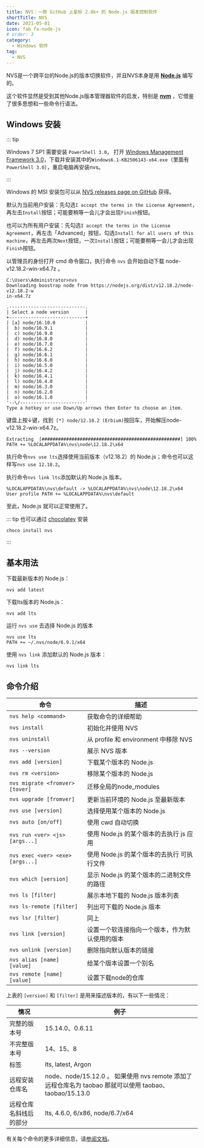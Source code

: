 ```yaml
---
title: NVS：一款 GitHub 上星标 2.8k+ 的 Node.js 版本控制软件
shortTitle: NVS
date: 2021-05-01
icon: fab fa-node-js
# order: 3
category:
  - Windows 软件
tag:
  - NVS
---
```


NVS是一个跨平台的Node.js的版本切换软件，并且NVS本身是用 [**Node.js**](http://nodejs.org) 编写的。

这个软件显然是受到其他Node.js版本管理器软件的启发，特别是 [**nvm**](https://github.com/creationix/nvm) ，它借鉴了很多思想和一些命令行语法。

## Windows 安装

::: tip

Windows 7 SP1 需要安装 `PowerShell 3.0`， 打开 [Windows Management Framework 3.0](https://www.microsoft.com/en-us/download/details.aspx?id=34595)，下载并安装其中的`Windows6.1-KB2506143-x64.exe`（里面有`PowerShell 3.0`），重启电脑再安装nvs。

:::
  
Windows 的 MSI 安装包可以从 [NVS releases page on GitHub](https://github.com/jasongin/nvs/releases) 获得。

默认为当前用户安装：先勾选`I accept the terms in the License Agreement`，再左击`Install`按钮；可能要稍等一会儿才会出现`Finish`按钮。

也可以为所有用户安装：先勾选`I accept the terms in the License Agreement`，再左击「Advanced」按钮，勾选`Install for all users of this machine`，再左击两次`Next`按钮，一次`Install`按钮；可能要稍等一会儿才会出现`Finish`按钮。

以管理员的身份打开 cmd 命令窗口，执行命令 `nvs` 会开始自动下载 node-v12.18.2-win-x64.7z 。

```
C:\Users\Administrator>nvs
Downloading boostrap node from https://nodejs.org/dist/v12.18.2/node-v12.18.2-w
in-x64.7z

.----------------------------.
| Select a node version      |
+----------------------------+
| [a] node/16.10.0           |
|  b) node/16.9.1            |
|  c) node/16.9.0            |
|  d) node/16.8.0            |
|  e) node/16.7.0            |
|  f) node/16.6.2            |
|  g) node/16.6.1            |
|  h) node/16.6.0            |
|  i) node/16.5.0            |
|  j) node/16.4.2            |
|  k) node/16.4.1            |
|  l) node/16.4.0            |
|  m) node/16.3.0            |
|  n) node/16.2.0            |
|  o) node/16.1.0            |
'--\/------------------------'
Type a hotkey or use Down/Up arrows then Enter to choose an item.
```

键盘上按↓键，找到` [*] node/12.18.2 (Erbium)`按回车，开始解压node-v12.18.2-win-x64.7z。

```
Extracting  [###################################################] 100%
PATH += %LOCALAPPDATA%\nvs\node\12.18.2\x64
```

执行命令`nvs use lts`选择使用当前版本（v12.18.2）的 Node.js；命令也可以这样写`nvs use 12.18.2`。

执行命令`nvs link lts`添加默认的 Node.js 版本。

```
%LOCALAPPDATA%\nvs\default -> %LOCALAPPDATA%\nvs\node\12.18.2\x64
User profile PATH += %LOCALAPPDATA%\nvs\default
```

至此，Node.js 就可以正常使用了。

::: tip 也可以通过 [chocolatey](./chocolatey.md) 安装
  
```
choco install nvs
```

:::
  
## 基本用法

下载最新版本的 Node.js：

```
nvs add latest
```

下载lts版本的 Node.js：

```
nvs add lts
```

运行 `nvs use` 去选择 Node.js 的版本

```
nvs use lts
PATH += ~/.nvs/node/6.9.1/x64
```

使用 `nvs link` 添加默认的 Node.js 版本：

```
nvs link lts
```

## 命令介绍

命令 | 描述
------- | -----------
`nvs help <command>`             | 获取命令的详细帮助
`nvs install`                    | 初始化并使用 NVS
`nvs uninstall`                  | 从 profile 和 environment 中移除 NVS
`nvs --version`                  | 展示 NVS 版本
`nvs add [version]`              | 下载某个版本的 Node.js
`nvs rm <version>`               | 移除某个版本的 Node.js
`nvs migrate <fromver> [tover]`  | 迁移全局的node_modules
`nvs upgrade [fromver]`          | 更新当前环境的 Node.js 至最新版本
`nvs use [version]`              | 选择使用某个版本的 Node.js
`nvs auto [on/off]`              | 使用 cwd 自动切换
`nvs run <ver> <js> [args...]`   | 使用 Node.js 的某个版本的去执行 js 应用
`nvs exec <ver> <exe> [args...]` | 使用 Node.js 的某个版本的去执行 可执行文件
`nvs which [version]`            | 显示 Node.js 的某个版本的二进制文件的路径
`nvs ls [filter]`                | 展示本地下载的 Node.js 版本列表
`nvs ls-remote [filter]`         | 列出可下载的 Node.js 版本
`nvs lsr [filter]`               | 同上
`nvs link [version]`             | 设置一个软连接指向一个版本，作为默认使用的版本
`nvs unlink [version]`           | 删除指向默认版本的链接
`nvs alias [name] [value]`       | 给某个版本设置一个别名
`nvs remote [name] [value]`      | 设置下载node的仓库

上表的 `[version]` 和 `[filter]` 是用来描述版本的，有以下一些情况：

情况 | 例子
------- | -----------
完整的版本号   | 15.14.0、0.6.11
不完整版本号   | 14、15、8
标签          | lts, latest, Argon
远程安装仓库名  | node、node/15.12.0 。 如果使用 nvs remote 添加了远程仓库名为 taobao 那就可以使用 taobao、taobao/15.13.0
远程仓库名斜线后的部分 | lts, 4.6.0, 6/x86, node/6.7/x64

有关每个命令的更多详细信息，请[参阅文档](https://github.com/jasongin/nvs/blob/master/doc)。



